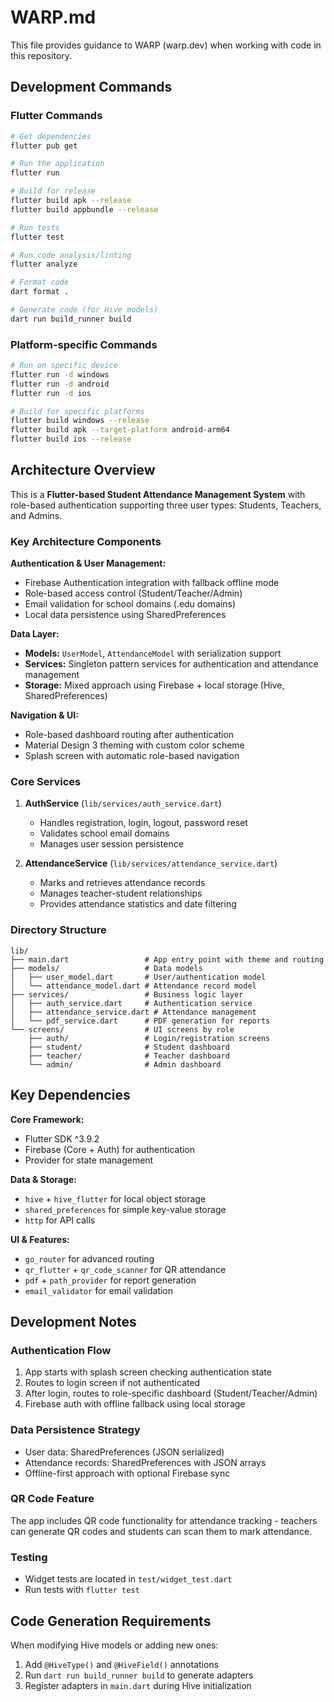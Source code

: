 # WARP.md

This file provides guidance to WARP (warp.dev) when working with code in this repository.

## Development Commands

### Flutter Commands
```bash
# Get dependencies
flutter pub get

# Run the application
flutter run

# Build for release
flutter build apk --release
flutter build appbundle --release

# Run tests
flutter test

# Run code analysis/linting
flutter analyze

# Format code
dart format .

# Generate code (for Hive models)
dart run build_runner build
```

### Platform-specific Commands
```bash
# Run on specific device
flutter run -d windows
flutter run -d android
flutter run -d ios

# Build for specific platforms
flutter build windows --release
flutter build apk --target-platform android-arm64
flutter build ios --release
```

## Architecture Overview

This is a **Flutter-based Student Attendance Management System** with role-based authentication supporting three user types: Students, Teachers, and Admins.

### Key Architecture Components

**Authentication & User Management:**
- Firebase Authentication integration with fallback offline mode
- Role-based access control (Student/Teacher/Admin)
- Email validation for school domains (.edu domains)
- Local data persistence using SharedPreferences

**Data Layer:**
- **Models:** `UserModel`, `AttendanceModel` with serialization support
- **Services:** Singleton pattern services for authentication and attendance management
- **Storage:** Mixed approach using Firebase + local storage (Hive, SharedPreferences)

**Navigation & UI:**
- Role-based dashboard routing after authentication
- Material Design 3 theming with custom color scheme
- Splash screen with automatic role-based navigation

### Core Services

1. **AuthService** (`lib/services/auth_service.dart`)
   - Handles registration, login, logout, password reset
   - Validates school email domains
   - Manages user session persistence

2. **AttendanceService** (`lib/services/attendance_service.dart`)
   - Marks and retrieves attendance records
   - Manages teacher-student relationships
   - Provides attendance statistics and date filtering

### Directory Structure
```
lib/
├── main.dart                 # App entry point with theme and routing
├── models/                   # Data models
│   ├── user_model.dart       # User/authentication model
│   └── attendance_model.dart # Attendance record model
├── services/                 # Business logic layer
│   ├── auth_service.dart     # Authentication service
│   ├── attendance_service.dart # Attendance management
│   └── pdf_service.dart      # PDF generation for reports
└── screens/                  # UI screens by role
    ├── auth/                 # Login/registration screens
    ├── student/              # Student dashboard
    ├── teacher/              # Teacher dashboard
    └── admin/                # Admin dashboard
```

## Key Dependencies

**Core Framework:**
- Flutter SDK ^3.9.2
- Firebase (Core + Auth) for authentication
- Provider for state management

**Data & Storage:**
- `hive` + `hive_flutter` for local object storage
- `shared_preferences` for simple key-value storage
- `http` for API calls

**UI & Features:**
- `go_router` for advanced routing
- `qr_flutter` + `qr_code_scanner` for QR attendance
- `pdf` + `path_provider` for report generation
- `email_validator` for email validation

## Development Notes

### Authentication Flow
1. App starts with splash screen checking authentication state
2. Routes to login screen if not authenticated
3. After login, routes to role-specific dashboard (Student/Teacher/Admin)
4. Firebase auth with offline fallback using local storage

### Data Persistence Strategy
- User data: SharedPreferences (JSON serialized)
- Attendance records: SharedPreferences with JSON arrays
- Offline-first approach with optional Firebase sync

### QR Code Feature
The app includes QR code functionality for attendance tracking - teachers can generate QR codes and students can scan them to mark attendance.

### Testing
- Widget tests are located in `test/widget_test.dart`
- Run tests with `flutter test`

## Code Generation Requirements

When modifying Hive models or adding new ones:
1. Add `@HiveType()` and `@HiveField()` annotations
2. Run `dart run build_runner build` to generate adapters
3. Register adapters in `main.dart` during Hive initialization